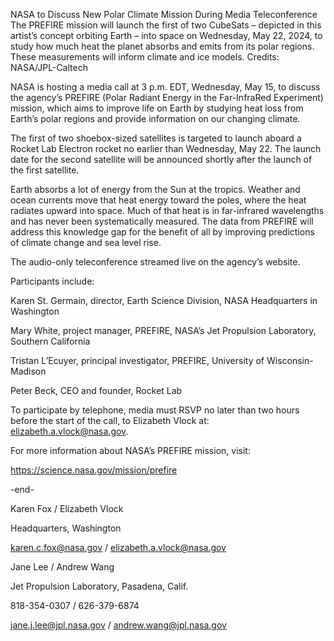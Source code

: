 NASA to Discuss New Polar Climate Mission During Media Teleconference 
 The PREFIRE mission will launch the first of two CubeSats – depicted in this artist’s concept orbiting Earth – into space on Wednesday, May 22, 2024, to study how much heat the planet absorbs and emits from its polar regions. These measurements will inform climate and ice models. Credits: NASA/JPL-Caltech

NASA is hosting a media call at 3 p.m. EDT, Wednesday, May 15, to discuss the agency’s PREFIRE (Polar Radiant Energy in the Far-InfraRed Experiment) mission, which aims to improve life on Earth by studying heat loss from Earth’s polar regions and provide information on our changing climate.

The first of two shoebox-sized satellites is targeted to launch aboard a Rocket Lab Electron rocket no earlier than Wednesday, May 22. The launch date for the second satellite will be announced shortly after the launch of the first satellite.

Earth absorbs a lot of energy from the Sun at the tropics. Weather and ocean currents move that heat energy toward the poles, where the heat radiates upward into space. Much of that heat is in far-infrared wavelengths and has never been systematically measured. The data from PREFIRE will address this knowledge gap for the benefit of all by improving predictions of climate change and sea level rise.

The audio-only teleconference streamed live on the agency’s website.

Participants include:

Karen St. Germain, director, Earth Science Division, NASA Headquarters in Washington

Mary White, project manager, PREFIRE, NASA’s Jet Propulsion Laboratory, Southern California

Tristan L’Ecuyer, principal investigator, PREFIRE, University of Wisconsin-Madison

Peter Beck, CEO and founder, Rocket Lab

To participate by telephone, media must RSVP no later than two hours before the start of the call, to Elizabeth Vlock at: elizabeth.a.vlock@nasa.gov.

For more information about NASA’s PREFIRE mission, visit:

https://science.nasa.gov/mission/prefire

-end-

Karen Fox / Elizabeth Vlock

Headquarters, Washington

karen.c.fox@nasa.gov / elizabeth.a.vlock@nasa.gov

Jane Lee / Andrew Wang

Jet Propulsion Laboratory, Pasadena, Calif.

818-354-0307 / 626-379-6874

jane.j.lee@jpl.nasa.gov / andrew.wang@jpl.nasa.gov